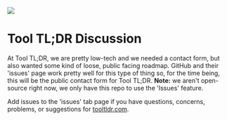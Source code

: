 ![](https://i.imgur.com/PpRzXvZ.png)

# Tool TL;DR Discussion

At Tool TL;DR, we are pretty low-tech and we needed a contact form, but also wanted some kind of loose, public facing roadmap. GitHub and their 'issues' page work pretty well for this type of thing so, for the time being, this will be the public contact form for Tool TL;DR. **Note:** we aren't open-source right now, we only have this repo to use the 'Issues' feature.

Add issues to the 'issues' tab page if you have questions, concerns, problems, or suggestions for [tooltldr.com](https://www.tooltldr.com).
